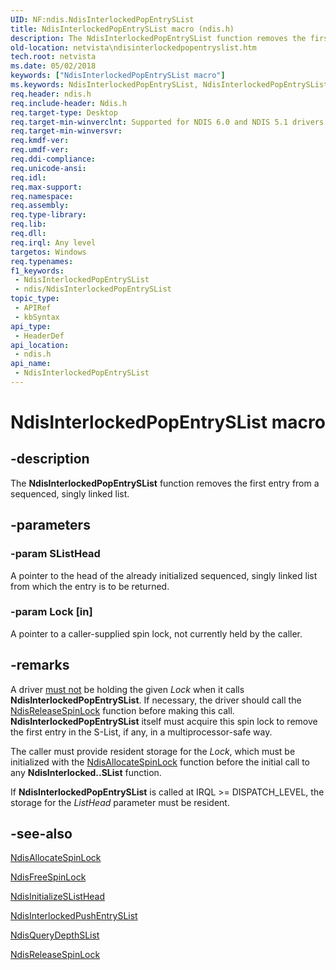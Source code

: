 ```yaml
---
UID: NF:ndis.NdisInterlockedPopEntrySList
title: NdisInterlockedPopEntrySList macro (ndis.h)
description: The NdisInterlockedPopEntrySList function removes the first entry from a sequenced, singly linked list.
old-location: netvista\ndisinterlockedpopentryslist.htm
tech.root: netvista
ms.date: 05/02/2018
keywords: ["NdisInterlockedPopEntrySList macro"]
ms.keywords: NdisInterlockedPopEntrySList, NdisInterlockedPopEntrySList macro [Network Drivers Starting with Windows Vista], ndis/NdisInterlockedPopEntrySList, ndis_interlocked_ref_5e66ef00-4498-4599-be50-f21ef676d032.xml, netvista.ndisinterlockedpopentryslist
req.header: ndis.h
req.include-header: Ndis.h
req.target-type: Desktop
req.target-min-winverclnt: Supported for NDIS 6.0 and NDIS 5.1 drivers (see    NdisInterlockedPopEntrySList   (NDIS 5.1)) in Windows Vista. Supported for NDIS 5.1 drivers (see    NdisInterlockedPopEntrySList   (NDIS 5.1)) in Windows XP.
req.target-min-winversvr: 
req.kmdf-ver: 
req.umdf-ver: 
req.ddi-compliance: 
req.unicode-ansi: 
req.idl: 
req.max-support: 
req.namespace: 
req.assembly: 
req.type-library: 
req.lib: 
req.dll: 
req.irql: Any level
targetos: Windows
req.typenames: 
f1_keywords:
 - NdisInterlockedPopEntrySList
 - ndis/NdisInterlockedPopEntrySList
topic_type:
 - APIRef
 - kbSyntax
api_type:
 - HeaderDef
api_location:
 - ndis.h
api_name:
 - NdisInterlockedPopEntrySList
---
```


# NdisInterlockedPopEntrySList macro


## -description

The
  <b>NdisInterlockedPopEntrySList</b> function removes the first entry from a sequenced, singly linked
  list.

## -parameters

### -param SListHead

A pointer to the head of the already initialized sequenced, singly linked list from which the
     entry is to be returned.

### -param Lock [in]


A pointer to a caller-supplied spin lock, not currently held by the caller.

## -remarks

A driver 
    <u>must not</u> be holding the given 
    <i>Lock</i> when it calls 
    <b>NdisInterlockedPopEntrySList</b>. If necessary, the driver should call the 
    <a href="/windows-hardware/drivers/ddi/ndis/nf-ndis-ndisreleasespinlock">NdisReleaseSpinLock</a> function before
    making this call. 
    <b>NdisInterlockedPopEntrySList</b> itself must acquire this spin lock to remove the first entry in the
    S-List, if any, in a multiprocessor-safe way.

The caller must provide resident storage for the 
    <i>Lock</i>, which must be initialized with the 
    <a href="/windows-hardware/drivers/ddi/ndis/nf-ndis-ndisallocatespinlock">NdisAllocateSpinLock</a> function before
    the initial call to any 
    <b>NdisInterlocked..SList</b> function.

If 
    <b>NdisInterlockedPopEntrySList</b> is called at IRQL >= DISPATCH_LEVEL, the storage for the 
    <i>ListHead</i> parameter must be resident.

## -see-also

<a href="/windows-hardware/drivers/ddi/ndis/nf-ndis-ndisallocatespinlock">NdisAllocateSpinLock</a>



<a href="/windows-hardware/drivers/ddi/ndis/nf-ndis-ndisfreespinlock">NdisFreeSpinLock</a>



<a href="/windows-hardware/drivers/ddi/ndis/nf-ndis-ndisinitializeslisthead">NdisInitializeSListHead</a>



<a href="/windows-hardware/drivers/ddi/ndis/nf-ndis-ndisinterlockedpushentryslist">
   NdisInterlockedPushEntrySList</a>



<a href="/windows-hardware/drivers/ddi/ndis/nf-ndis-ndisquerydepthslist">NdisQueryDepthSList</a>



<a href="/windows-hardware/drivers/ddi/ndis/nf-ndis-ndisreleasespinlock">NdisReleaseSpinLock</a>
